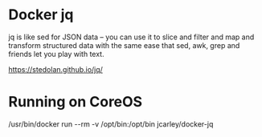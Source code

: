 # Docker jq
jq is like sed for JSON data – you can use it to slice and filter and map and
transform structured data with the same ease that sed, awk, grep and friends
let you play with text.

https://stedolan.github.io/jq/


# Running on CoreOS
/usr/bin/docker run --rm -v /opt/bin:/opt/bin jcarley/docker-jq


